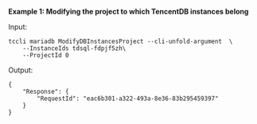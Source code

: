 **Example 1: Modifying the project to which TencentDB instances belong**



Input: 

```
tccli mariadb ModifyDBInstancesProject --cli-unfold-argument  \
    --InstanceIds tdsql-fdpjf5zh\
    --ProjectId 0
```

Output: 
```
{
    "Response": {
        "RequestId": "eac6b301-a322-493a-8e36-83b295459397"
    }
}
```

